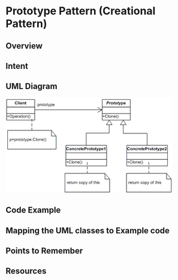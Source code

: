 # Prototype Pattern (Creational Pattern)

## Overview

## Intent

## UML Diagram
![plot](./prototype_1.png)

## Code Example

## Mapping the UML classes to Example code

## Points to Remember

## Resources